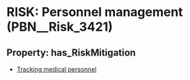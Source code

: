 # RISK: __Personnel management__ (PBN__Risk_3421)

## Property: has_RiskMitigation

* [Tracking medical personnel](PBN__Mitigation_2352)

